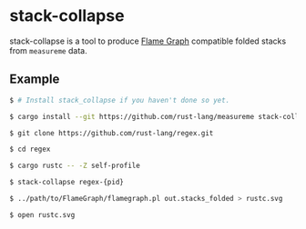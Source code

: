 # stack-collapse

stack-collapse is a tool to produce [Flame Graph](https://github.com/brendangregg/FlameGraph) compatible folded stacks from `measureme` data.

## Example

```bash
$ # Install stack_collapse if you haven't done so yet.

$ cargo install --git https://github.com/rust-lang/measureme stack-collapse

$ git clone https://github.com/rust-lang/regex.git

$ cd regex

$ cargo rustc -- -Z self-profile

$ stack-collapse regex-{pid}

$ ../path/to/FlameGraph/flamegraph.pl out.stacks_folded > rustc.svg

$ open rustc.svg
```
